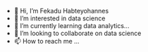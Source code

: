 - 👋 Hi, I’m Fekadu Habteyohannes
- 👀 I’m interested in data science
- 🌱 I’m currently learning data analytics...
- 💞️ I’m looking to collaborate on data science 
- 📫 How to reach me ...

<!---
fkdk500/fkdk500 is a ✨ special ✨ repository because its `README.md` (this file) appears on your GitHub profile.
You can click the Preview link to take a look at your changes.
--->
